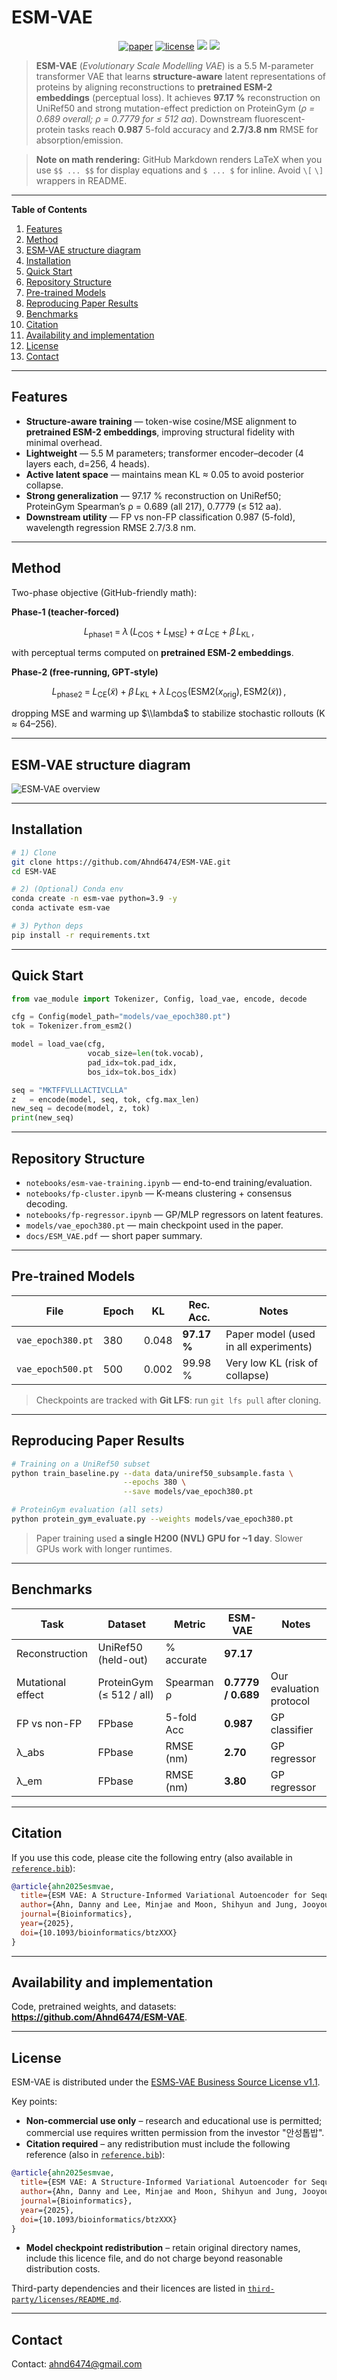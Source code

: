 # ESM-VAE

<p align="center">
  <a href="https://doi.org/10.1093/bioinformatics/btzXXX"><img src="https://img.shields.io/badge/Paper-Bioinformatics(TMD)-green.svg?style=flat-square" alt="paper"></a>
  <a href="https://github.com/Ahnd6474/ESM-VAE/blob/main/LICENSE"><img src="https://img.shields.io/github/license/Ahnd6474/ESM-VAE?style=flat-square" alt="license"></a>
  <a href="#"><img src="https://img.shields.io/badge/python-3.9%2B-blue.svg?style=flat-square"></a>
  <a href="#"><img src="https://img.shields.io/badge/PRs-welcome-brightgreen.svg?style=flat-square"></a>
</p>

> **ESM-VAE** (*Evolutionary Scale Modelling VAE*) is a 5.5 M-parameter transformer VAE that learns **structure-aware** latent representations of proteins by aligning reconstructions to **pretrained ESM-2 embeddings** (perceptual loss). It achieves **97.17 %** reconstruction on UniRef50 and strong mutation-effect prediction on ProteinGym (*ρ = 0.689 overall; ρ = 0.7779 for ≤ 512 aa*). Downstream fluorescent-protein tasks reach **0.987** 5-fold accuracy and **2.7/3.8 nm** RMSE for absorption/emission.

> **Note on math rendering:** GitHub Markdown renders LaTeX when you use `$$ ... $$` for display equations and `$ ... $` for inline. Avoid `\[` `\]` wrappers in README.

---

**Table of Contents**

1. [Features](#features)
2. [Method](#method)
3. [ESM‑VAE structure diagram](#ESM‑VAE-structure-diagram)
4. [Installation](#installation)
5. [Quick Start](#quick-start)
6. [Repository Structure](#repository-structure)
7. [Pre-trained Models](#pre-trained-models)
8. [Reproducing Paper Results](#reproducing-paper-results)
9. [Benchmarks](#benchmarks)
10. [Citation](#citation)
11. [Availability and implementation](#availability-and-implementation)
12. [License](#license)
13. [Contact](#contact)

---

## Features

- **Structure-aware training** — token-wise cosine/MSE alignment to **pretrained ESM-2 embeddings**, improving structural fidelity with minimal overhead.
- **Lightweight** — 5.5 M parameters; transformer encoder–decoder (4 layers each, d=256, 4 heads).
- **Active latent space** — maintains mean KL ≈ 0.05 to avoid posterior collapse.
- **Strong generalization** — 97.17 % reconstruction on UniRef50; ProteinGym Spearman’s ρ = 0.689 (all 217), 0.7779 (≤ 512 aa).
- **Downstream utility** — FP vs non-FP classification 0.987 (5-fold), wavelength regression RMSE 2.7/3.8 nm.

---

## Method

Two-phase objective (GitHub-friendly math):

**Phase‑1 (teacher‑forced)**

$$
L_{\text{phase1}} \;=\; \lambda\,(L_{\text{COS}} + L_{\text{MSE}}) \;+\; \alpha\,L_{\text{CE}} \;+\; \beta\,L_{\text{KL}}\,,
$$

with perceptual terms computed on **pretrained ESM‑2 embeddings**.

**Phase‑2 (free‑running, GPT‑style)**

$$
L_{\text{phase2}} \;=\; L_{\text{CE}}(\tilde{x}) \;+\; \beta\,L_{\text{KL}} \;+\; \lambda\,L_{\text{COS}}\!\big(\mathrm{ESM2}(x_{\text{orig}}),\,\mathrm{ESM2}(\tilde{x})\big)\,,
$$

dropping MSE and warming up $\\lambda$ to stabilize stochastic rollouts (K ≈ 64–256).

---

## ESM‑VAE structure diagram
![ESM‑VAE overview](https://github.com/Ahnd6474/ESM-VAE/blob/main/img/struct.png)

---

## Installation

```bash
# 1) Clone
git clone https://github.com/Ahnd6474/ESM-VAE.git
cd ESM-VAE

# 2) (Optional) Conda env
conda create -n esm-vae python=3.9 -y
conda activate esm-vae

# 3) Python deps
pip install -r requirements.txt
```

---

## Quick Start

```python
from vae_module import Tokenizer, Config, load_vae, encode, decode

cfg = Config(model_path="models/vae_epoch380.pt")
tok = Tokenizer.from_esm2()

model = load_vae(cfg,
                 vocab_size=len(tok.vocab),
                 pad_idx=tok.pad_idx,
                 bos_idx=tok.bos_idx)

seq = "MKTFFVLLLACTIVCLLA"
z   = encode(model, seq, tok, cfg.max_len)
new_seq = decode(model, z, tok)
print(new_seq)
```

---

## Repository Structure

- `notebooks/esm-vae-training.ipynb` — end-to-end training/evaluation.
- `notebooks/fp-cluster.ipynb` — K-means clustering + consensus decoding.
- `notebooks/fp-regressor.ipynb` — GP/MLP regressors on latent features.
- `models/vae_epoch380.pt` — main checkpoint used in the paper.
- `docs/ESM_VAE.pdf` — short paper summary.

---

## Pre-trained Models

| File              | Epoch | KL    | Rec. Acc.   | Notes                                  |
| ----------------- | ----- | ----- | ----------- | -------------------------------------- |
| `vae_epoch380.pt` | 380   | 0.048 | **97.17 %** | Paper model (used in all experiments)  |
| `vae_epoch500.pt` | 500   | 0.002 | 99.98 %     | Very low KL (risk of collapse)         |

> Checkpoints are tracked with **Git LFS**: run `git lfs pull` after cloning.

---

## Reproducing Paper Results

```bash
# Training on a UniRef50 subset
python train_baseline.py --data data/uniref50_subsample.fasta \
                         --epochs 380 \
                         --save models/vae_epoch380.pt

# ProteinGym evaluation (all sets)
python protein_gym_evaluate.py --weights models/vae_epoch380.pt
```

> Paper training used **a single H200 (NVL) GPU for ~1 day**. Slower GPUs work with longer runtimes.

---

## Benchmarks

| Task              | Dataset                 | Metric        | ESM-VAE       | Notes                                |
| ----------------- | ----------------------- | ------------- | ------------- | ------------------------------------ |
| Reconstruction    | UniRef50 (held-out)     | % accurate    | **97.17**     |                                      |
| Mutational effect | ProteinGym (≤ 512 / all)| Spearman ρ    | **0.7779 / 0.689** | Our evaluation protocol               |
| FP vs non-FP      | FPbase                  | 5-fold Acc    | **0.987**     | GP classifier                         |
| λ_abs             | FPbase                  | RMSE (nm)     | **2.70**      | GP regressor                          |
| λ_em              | FPbase                  | RMSE (nm)     | **3.80**      | GP regressor                          |

---

## Citation

If you use this code, please cite the following entry (also available in [`reference.bib`](reference.bib)):

```bibtex
@article{ahn2025esmvae,
  title={ESM VAE: A Structure-Informed Variational Autoencoder for Sequence Embedding and De Novo Protein Generation},
  author={Ahn, Danny and Lee, Minjae and Moon, Shihyun and Jung, Jooyoung},
  journal={Bioinformatics},
  year={2025},
  doi={10.1093/bioinformatics/btzXXX}
}
```

---

## Availability and implementation

Code, pretrained weights, and datasets: **https://github.com/Ahnd6474/ESM-VAE**.

---

## License

ESM-VAE is distributed under the [ESMS‑VAE Business Source License v1.1](LICENSE).

Key points:

- **Non-commercial use only** – research and educational use is permitted; commercial use requires written permission from the investor "안성톱밥".
- **Citation required** – any redistribution must include the following reference (also in [`reference.bib`](reference.bib)):

```bibtex
@article{ahn2025esmvae,
  title={ESM VAE: A Structure-Informed Variational Autoencoder for Sequence Embedding and De Novo Protein Generation},
  author={Ahn, Danny and Lee, Minjae and Moon, Shihyun and Jung, Jooyoung},
  journal={Bioinformatics},
  year={2025},
  doi={10.1093/bioinformatics/btzXXX}
}
```

- **Model checkpoint redistribution** – retain original directory names, include this licence file, and do not charge beyond reasonable distribution costs.

Third-party dependencies and their licences are listed in [`third-party/licenses/README.md`](third-party/licenses/README.md).

---

## Contact

Contact: <ahnd6474@gmail.com>
